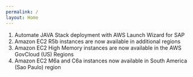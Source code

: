 ```yaml
---
permalink: /
layout: Home
---
```


1.	Automate JAVA Stack deployment with AWS Launch Wizard for SAP
2.	Amazon EC2 R5b instances are now available in additional regions
3.	Amazon EC2 High Memory instances are now available in the AWS GovCloud (US) Regions
4.	Amazon EC2 M6a and C6a instances now available in South America (Sao Paulo) region

